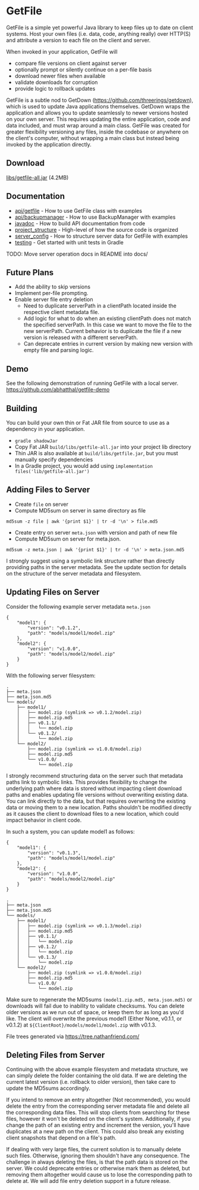 # GetFile

GetFile is a simple yet powerful Java library to keep files up to date on
client systems.  Host your own files (i.e. data, code, anything really) over
HTTP(S) and attribute a version to each file on the client and server.


When invoked in your application, GetFile will
* compare file versions on client against server
* optionally prompt or silently continue on a per-file basis
* download newer files when available
* validate downloads for corruption
* provide logic to rollback updates


GetFile is a subtle nod to GetDown (https://github.com/threerings/getdown),
which is used to update Java applications themselves. GetDown wraps the
application and allows you to update seamlessly to newer versions hosted on
your own server. This requires updating the entire application, code and data
included, and must wrap around a main class. GetFile was created for greater
flexibility versioning any files, inside the codebase or anywhere on the
client's computer, without wrapping a main class but instead being invoked by
the application directly.

## Download
[libs/getfile-all.jar](https://github.com/abhatthal/getfile/raw/refs/heads/main/libs/getfile-all.jar) (4.2MB)

## Documentation
* [api/getfile](docs/api/getfile.md) - How to use GetFile class with examples
* [api/backupmanager](docs/api/backupmanager.md) - How to use BackupManager with examples
* [javadoc](docs/javadoc.md) - How to build API documentation from code
* [project_structure](docs/project_structure.md) - High-level of how the source code is organized
* [server_config](docs/server_config.md) - How to structure server data for GetFile with examples
* [testing](docs/testing.md) - Get started with unit tests in Gradle
 
TODO: Move server operation docs in README into docs/

## Future Plans
* Add the ability to skip versions
* Implement per-file prompting.
* Enable server file entry deletion
  * Need to duplicate serverPath in a clientPath located inside the respective client metadata file.
  * Add logic for what to do when an existing clientPath does not match the specified serverPath.
    In this case we want to move the file to the new serverPath.
    Current behavior is to duplicate the file if a new version is released with a different serverPath.
  * Can deprecate entries in current version by making new version with empty file and parsing logic.

## Demo
See the following demonstration of running GetFile with a local server.
https://github.com/abhatthal/getfile-demo

## Building
You can build your own thin or Fat JAR file from source to use as a dependency in your application.
* `gradle shadowJar`
* Copy Fat JAR `build/libs/getfile-all.jar` into your project lib directory
* Thin JAR is also available at `build/libs/getfile.jar`, but you must manually specify dependencies
* In a Gradle project, you would add using `implementation files('lib/getfile-all.jar')`

## Adding Files to Server
* Create `file` on server
* Compute MD5sum on server in same directory as file
```
md5sum -z file | awk '{print $1}' | tr -d '\n' > file.md5
```
* Create entry on server `meta.json` with version and path of new file
* Compute MD5sum on server for meta.json.
```
md5sum -z meta.json | awk '{print $1}' | tr -d '\n' > meta.json.md5
```
I strongly suggest using a symbolic link structure rather than directly providing paths in the server metadata.
See the update section for details on the structure of the server metadata and filesystem.

## Updating Files on Server
Consider the following example server metadata `meta.json`
```
{
	"model1": {
		"version": "v0.1.2",
		"path": "models/model1/model.zip"
	},
	"model2": {
		"version": "v1.0.0",
		"path": "models/model2/model.zip"
	}
}
```
With the following server filesystem:
```
.
├── meta.json
├── meta.json.md5
└── models/
    ├── model1/
    │   ├── model.zip (symlink => v0.1.2/model.zip)
    │   ├── model.zip.md5
    │   ├── v0.1.1/
    │   │   └── model.zip
    │   └── v0.1.2/
    │       └── model.zip
    └── model2/
        ├── model.zip (symlink => v1.0.0/model.zip)
        ├── model.zip.md5
        └── v1.0.0/
            └── model.zip
```
I strongly recommend structuring data on the server such that metadata paths link to symbolic links. This provides flexibility to change the underlying path where data is stored without impacting client download paths and enables updating file versions without overwriting existing data. You can link directly to the data, but that requires overwriting the existing data or moving them to a new location. Paths shouldn't be modified directly as it causes the client to download files to a new location, which could impact behavior in client code.

In such a system, you can update model1 as follows:
```
{
	"model1": {
		"version": "v0.1.3",
		"path": "models/model1/model.zip"
	},
	"model2": {
		"version": "v1.0.0",
		"path": "models/model2/model.zip"
	}
}

.
├── meta.json
├── meta.json.md5
└── models/
    ├── model1/
    │   ├── model.zip (symlink => v0.1.3/model.zip)
    │   ├── model.zip.md5
    │   ├── v0.1.1/
    │   │   └── model.zip
    │   ├── v0.1.2/
    │   │   └── model.zip
    │   └── v0.1.3/
    │       └── model.zip
    └── model2/
        ├── model.zip (symlink => v1.0.0/model.zip)
        ├── model.zip.md5
        └── v1.0.0/
            └── model.zip
```
Make sure to regenerate the MD5sums `(model1.zip.md5, meta.json.md5)` or
downloads will fail due to inability to validate checksums.  You can delete
older versions as we run out of space, or keep them for as long as you'd like.
The client will overwrite the previous model1 (Either None, v0.1.1, or v0.1.2)
at `${ClientRoot}/models/model1/model.zip` with v0.1.3.

File trees generated via https://tree.nathanfriend.com/

## Deleting Files from Server
Continuing with the above example filesystem and metadata structure, we can
simply delete the folder containing the old data.  If we are deleting the
current latest version (i.e. rollback to older version), then take care to
update the MD5sums accordingly.

If you intend to remove an entry altogether (Not recommended), you would delete
the entry from the corresponding server metadata file and delete all the
corresponding data files. This will stop clients from searching for these
files, however it won't be deleted on the client's system. Additionally, if you
change the path of an existing entry and increment the version, you'll have
duplicates at a new path on the client. This could also break any existing
client snapshots that depend on a file's path.

If dealing with very large files, the current solution is to manually delete
such files. Otherwise, ignoring them shouldn't have any consequence. The
challenge in always deleting the files, is that the path data is stored on the
server. We could deprecate entries or otherwise mark them as deleted, but
removing them altogether would cause us to lose the corresponding path to
delete at. We will add file entry deletion support in a future release.

